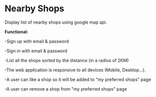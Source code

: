 # Nearby Shops
Display list of nearby shops using google map api. 

**Functional:**


-Sign up with email & password

-Sign in with email & password

-List all the shops sorted by the distance (in a radius of 2KM)

-The web application is responsive to all devices (Mobile, Desktop...).

-A user can like a shop so it will be added to "my preferred shops" page

-A user can remove a shop from "my preferred shops" page

